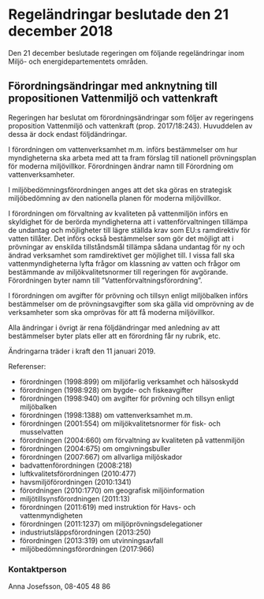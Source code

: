 # Regeländringar beslutade den 21 december 2018

Den 21 december beslutade regeringen om följande regeländringar inom Miljö\- och energidepartementets områden.


## Förordningsändringar med anknytning till propositionen Vattenmiljö och vattenkraft

Regeringen har beslutat om förordningsändringar som följer av regeringens proposition Vattenmiljö och vattenkraft (prop. 2017/18:243\). Huvuddelen av dessa är dock endast följdändringar.

I förordningen om vattenverksamhet m.m. införs bestämmelser om hur myndigheterna ska arbeta med att ta fram förslag till nationell prövningsplan för moderna miljövillkor. Förordningen ändrar namn till Förordning om vattenverksamheter.

I miljöbedömningsförordningen anges att det ska göras en strategisk miljöbedömning av den nationella planen för moderna miljövillkor.

I förordningen om förvaltning av kvaliteten på vattenmiljön införs en skyldighet för de berörda myndigheterna att i vattenförvaltningen tillämpa de undantag och möjligheter till lägre ställda krav som EU:s ramdirektiv för vatten tillåter. Det införs också bestämmelser som gör det möjligt att i prövningar av enskilda tillståndsmål tillämpa sådana undantag för ny och ändrad verksamhet som ramdirektivet ger möjlighet till. I vissa fall ska vattenmyndigheterna lyfta frågor om klassning av vatten och frågor om bestämmande av miljökvalitetsnormer till regeringen för avgörande. Förordningen byter namn till ”Vattenförvaltningsförordning”.

I förordningen om avgifter för prövning och tillsyn enligt miljöbalken införs bestämmelser om de prövningsavgifter som ska gälla vid omprövning av de verksamheter som ska omprövas för att få moderna miljövillkor.

Alla ändringar i övrigt är rena följdändringar med anledning av att bestämmelser byter plats eller att en förordning får ny rubrik, etc.

Ändringarna träder i kraft den 11 januari 2019\.

Referenser:

* förordningen (1998:899\) om miljöfarlig verksamhet och hälsoskydd
* förordningen (1998:928\) om bygde\- och fiskeavgifter
* förordningen (1998:940\) om avgifter för prövning och tillsyn enligt miljöbalken
* förordningen (1998:1388\) om vattenverksamhet m.m.
* förordningen (2001:554\) om miljökvalitetsnormer för fisk\- och musselvatten
* förordningen (2004:660\) om förvaltning av kvaliteten på vattenmiljön
* förordningen (2004:675\) om omgivningsbuller
* förordningen (2007:667\) om allvarliga miljöskador
* badvattenförordningen (2008:218\)
* luftkvalitetsförordningen (2010:477\)
* havsmiljöförordningen (2010:1341\)
* förordningen (2010:1770\) om geografisk miljöinformation
* miljötillsynsförordningen (2011:13\)
* förordningen (2011:619\) med instruktion för Havs\- och vattenmyndigheten
* förordningen (2011:1237\) om miljöprövningsdelegationer
* industriutsläppsförordningen (2013:250\)
* förordningen (2013:319\) om utvinningsavfall
* miljöbedömningsförordningen (2017:966\)

### Kontaktperson

Anna Josefsson, 08\-405 48 86
